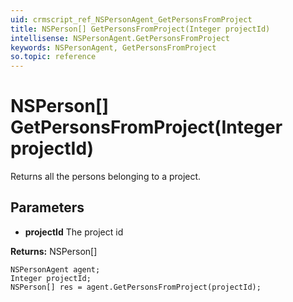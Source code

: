 ```yaml
---
uid: crmscript_ref_NSPersonAgent_GetPersonsFromProject
title: NSPerson[] GetPersonsFromProject(Integer projectId)
intellisense: NSPersonAgent.GetPersonsFromProject
keywords: NSPersonAgent, GetPersonsFromProject
so.topic: reference
---
```


# NSPerson[] GetPersonsFromProject(Integer projectId)

Returns all the persons belonging to a project.

## Parameters

* **projectId** The project id

**Returns:** NSPerson[]

```crmscript
NSPersonAgent agent;
Integer projectId;
NSPerson[] res = agent.GetPersonsFromProject(projectId);
```

